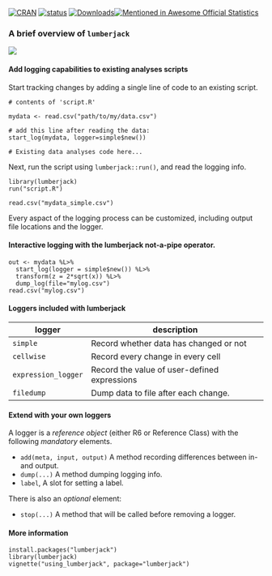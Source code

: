 [![CRAN](http://www.r-pkg.org/badges/version/lumberjack)](http://cran.r-project.org/package=lumberjack/)
[![status](https://tinyverse.netlify.com/badge/lumberjack)](https://CRAN.R-project.org/package=lumberjack)
[![Downloads](http://cranlogs.r-pkg.org/badges/lumberjack)](http://www.r-pkg.org/pkg/lumberjack)[![Mentioned in Awesome Official Statistics ](https://awesome.re/mentioned-badge.svg)](http://www.awesomeofficialstatistics.org)


### A brief overview of `lumberjack`

![](https://github.com/markvanderloo/lumberjack/raw/master/fig/datastep2.png)

#### Add logging capabilities to existing analyses scripts

Start tracking changes by adding a single line of code to an existing script.

```
# contents of 'script.R'

mydata <- read.csv("path/to/my/data.csv")

# add this line after reading the data:
start_log(mydata, logger=simple$new())

# Existing data analyses code here...

```
Next, run the script using `lumberjack::run()`, and read the logging info.

```
library(lumberjack)
run("script.R")

read.csv("mydata_simple.csv")
```

Every aspact of the logging process can be customized, including 
output file locations and the logger.



#### Interactive logging with the lumberjack not-a-pipe operator.

```
out <- mydata %L>%
  start_log(logger = simple$new()) %L>%
  transform(z = 2*sqrt(x)) %L>%
  dump_log(file="mylog.csv")
read.csv("mylog.csv")
```

#### Loggers included with lumberjack

|logger              |description                                   |
|--------------------|----------------------------------------------|
|`simple`            | Record whether data has changed or not       |
|`cellwise`          | Record every change in every cell            |
|`expression_logger` | Record the value of user-defined expressions |
|`filedump`          | Dump data to file after each change.         |

#### Extend with your own loggers

A logger is a _reference object_ (either R6 or Reference Class) with 
the following _mandatory_ elements.

- `add(meta, input, output)` A method recording differences between in- and output.
- `dump(...)` A method dumping logging info.
- `label`, A slot for setting a label.

There is also an _optional_ element:

- `stop(...)` A method that will be called before removing a logger.


#### More information

```
install.packages("lumberjack")
library(lumberjack)
vignette("using_lumberjack", package="lumberjack")
```

